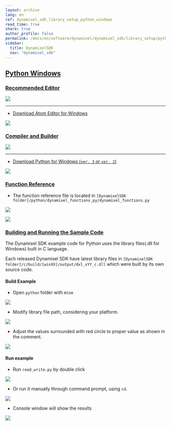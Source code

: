 ```yaml
---
layout: archive
lang: en
ref: dynamixel_sdk_library_setup_python_windows
read_time: true
share: true
author_profile: false
permalink: /docs/en/software/dynamixel/dynamixel_sdk/library_setup/python_windows/
sidebar:
  title: DynamixelSDK
  nav: "dynamixel_sdk"
---
```


<div style="counter-reset: h2 7"></div>
<div style="counter-reset: h1 2"></div>

## [Python Windows](#python-windows)

### [Recommended Editor](#recommended-editor)

![](/assets/images/sw/sdk/dynamixel_sdk/library_setup/python/atom-logo.jpg)

------------------------------------------------------------------------------------

* [Download Atom Editor for Windows](https://atom.io/)

![](/assets/images/sw/sdk/dynamixel_sdk/library_setup/python/windows/library_file/a1.png)

### [Compiler and Builder](#compiler-and-builder)

![](/assets/images/sw/sdk/dynamixel_sdk/library_setup/python/python.png)

------------------------------------------------------------------------------------
  
* [Download Python for Windows (`ver. 3` or `ver. 2`)](https://www.python.org/downloads/)

![](/assets/images/sw/sdk/dynamixel_sdk/library_setup/python/windows/library_file/b1.png)

### [Function Reference](#function-reference)

* The function reference file is located in `[DynamixelSDK folder]/python/dynamixel_functions_py/dynamixel_functions.py`

![](/assets/images/sw/sdk/dynamixel_sdk/library_setup/python/windows/library_file/2.png)

![](/assets/images/sw/sdk/dynamixel_sdk/library_setup/python/windows/library_file/1.png)


### [Building and Running the Sample Code](#building-and-running-the-sample-code)

The Dynamixel SDK example code for Python uses the library files(.dll for Windows) built in C language.

Each released Dynamixel SDK have latest library files in `[DynamixelSDK folder]/c/build/[winXX]/output/dxl_xYY_c.dll` which were built by its own source code.

#### Build Example

* Open `python` folder with `Atom` 

![](/assets/images/sw/sdk/dynamixel_sdk/library_setup/python/windows/sample_code/1.png)

* Modify library file path, considering your platform.

![](/assets/images/sw/sdk/dynamixel_sdk/library_setup/python/windows/sample_code/2.png)

* Adjust the values surrounded with red circle to proper value as shown in the comment.

![](/assets/images/sw/sdk/dynamixel_sdk/library_setup/python/windows/sample_code/3.png)


#### Run example

* Run `read_write.py` by double click

![](/assets/images/sw/sdk/dynamixel_sdk/library_setup/python/windows/sample_code/4.png)

* Or run it manually through command prompt, using `cd`. 

![](/assets/images/sw/sdk/dynamixel_sdk/library_setup/python/windows/sample_code/5.png)

* Console window will show the results

![](/assets/images/sw/sdk/dynamixel_sdk/library_setup/python/windows/sample_code/6.png)